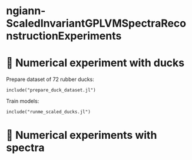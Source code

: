 # ngiann-ScaledInvariantGPLVMSpectraReconstructionExperiments

# 🦆 Numerical experiment with ducks

Prepare dataset of 72 rubber ducks:
```
include("prepare_duck_dataset.jl")
```

Train models:
```
include("runme_scaled_ducks.jl")
```


# 💫 Numerical experiments with spectra